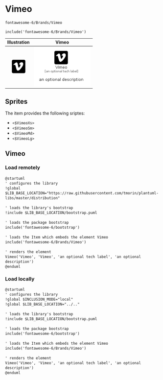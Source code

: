 # Vimeo


```text
fontawesome-6/Brands/Vimeo
```

```text
include('fontawesome-6/Brands/Vimeo')
```



| Illustration | Vimeo |
| :---: | :---: |
| ![illustration for Illustration](../../fontawesome-6/Brands/Vimeo.png) | ![illustration for Vimeo](../../fontawesome-6/Brands/Vimeo.Local.png) |



## Sprites
The item provides the following sriptes:

- `<$VimeoXs>`
- `<$VimeoSm>`
- `<$VimeoMd>`
- `<$VimeoLg>`





## Vimeo

### Load remotely
```plantuml
@startuml
' configures the library
!global $LIB_BASE_LOCATION="https://raw.githubusercontent.com/tmorin/plantuml-libs/master/distribution"

' loads the library's bootstrap
!include $LIB_BASE_LOCATION/bootstrap.puml

' loads the package bootstrap
include('fontawesome-6/bootstrap')

' loads the Item which embeds the element Vimeo
include('fontawesome-6/Brands/Vimeo')

' renders the element
Vimeo('Vimeo', 'Vimeo', 'an optional tech label', 'an optional description')
@enduml
```

### Load locally
```plantuml
@startuml
' configures the library
!global $INCLUSION_MODE="local"
!global $LIB_BASE_LOCATION="../.."

' loads the library's bootstrap
!include $LIB_BASE_LOCATION/bootstrap.puml

' loads the package bootstrap
include('fontawesome-6/bootstrap')

' loads the Item which embeds the element Vimeo
include('fontawesome-6/Brands/Vimeo')

' renders the element
Vimeo('Vimeo', 'Vimeo', 'an optional tech label', 'an optional description')
@enduml
```

